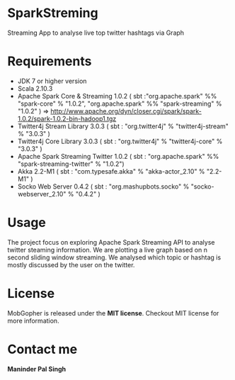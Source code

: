 SparkStreming
=============

Streaming App to analyse live top twitter hashtags via Graph

Requirements 
==============

- JDK 7 or higher version  
- Scala 2.10.3
- Apache Spark Core & Streaming 1.0.2 ( sbt :"org.apache.spark" %% "spark-core" % "1.0.2", "org.apache.spark" %% "spark-streaming" % "1.0.2" )  => http://www.apache.org/dyn/closer.cgi/spark/spark-1.0.2/spark-1.0.2-bin-hadoop1.tgz 
- Twitter4j Stream Library 3.0.3 ( sbt : "org.twitter4j" % "twitter4j-stream" % "3.0.3" )
- Twitter4j Core Library 3.0.3 ( sbt : "org.twitter4j" % "twitter4j-core" % "3.0.3" )
- Apache Spark Streaming Twitter 1.0.2 ( sbt : "org.apache.spark" %% "spark-streaming-twitter" % "1.0.2")
- Akka 2.2-M1 ( sbt : "com.typesafe.akka" % "akka-actor_2.10" % "2.2-M1" )
- Socko Web Server 0.4.2 ( sbt : "org.mashupbots.socko" %  "socko-webserver_2.10" % "0.4.2" )

Usage
==============

The project focus on exploring Apache Spark Streaming API to analyse twitter steaming information. We are plotting a live graph based on n second sliding window streaming. We analysed which topic or hashtag is mostly discussed by the user on the twitter. 


License
==============

MobGopher is released under the **MIT license**. Checkout MIT license for more information. 

Contact me
==============

**Maninder Pal Singh**

